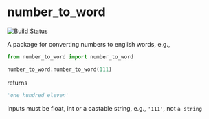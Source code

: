 # number_to_word
[![Build Status](https://travis-ci.org/gillespied/ideal-octo-spoon.svg?branch=master)](https://travis-ci.org/gillespied/ideal-octo-spoon)

A package for converting numbers to english words, e.g., 

```python
from number_to_word import number_to_word

number_to_word.number_to_word(111)
```

returns

```python
'one hundred eleven'
```

Inputs must be float, int or a castable string, e.g., `'111'`, not `a string`

